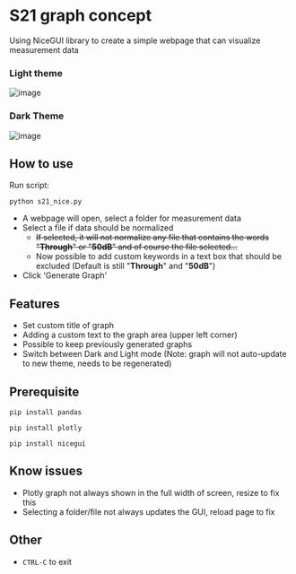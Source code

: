 # S21 graph concept
Using NiceGUI library to create a simple webpage that can visualize measurement data
### Light theme
![image](https://github.com/KillalotX/s21_graph/assets/101448966/05edd2e3-3500-4c56-b55a-01a260227fce)

### Dark Theme
![image](https://github.com/KillalotX/s21_graph/assets/101448966/91009822-1876-4ffa-8939-052e55cb508c)

## How to use
Run script:

`python s21_nice.py`

- A webpage will open, select a folder for measurement data
- Select a file if data should be normalized
  - ~~If selected, it will not normalize any file that contains the words "**Through**" or "**50dB**" and of course the file selected...~~
  - Now possible to add custom keywords in a text box that should be excluded (Default is still "**Through**" and "**50dB**")
- Click 'Generate Graph'

## Features
- Set custom title of graph
- Adding a custom text to the graph area (upper left corner)
- Possible to keep previously generated graphs
- Switch between Dark and Light mode (Note: graph will not auto-update to new theme, needs to be regenerated)

## Prerequisite
`pip install pandas`

`pip install plotly`

`pip install nicegui`

## Know issues
- Plotly graph not always shown in the full width of screen, resize to fix this
- Selecting a folder/file not always updates the GUI, reload page to fix 

## Other
- `CTRL-C` to exit
